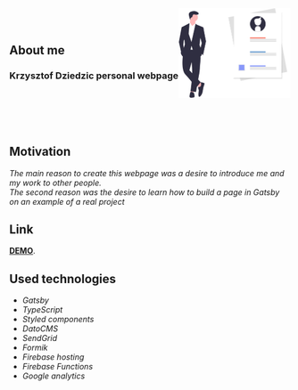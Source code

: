 <img src="https://github.com/Fanki11er/New_about-me/raw/master/src/assets/image/Person.svg" width="200px" align="right">
<br/>
<br/>
<h2> About me </h2>

### Krzysztof Dziedzic personal webpage

<br/>
<br/>
<br/>

</br>

## Motivation

_The main reason to create this webpage was a desire to introduce me and my work to other people._<br/>
_The second reason was the desire to learn how to build a page in Gatsby on an example of a real project_

## Link

[**DEMO**]().

## Used technologies

- _Gatsby_
- _TypeScript_
- _Styled components_
- _DatoCMS_
- _SendGrid_
- _Formik_
- _Firebase hosting_
- _Firebase Functions_
- _Google analytics_
